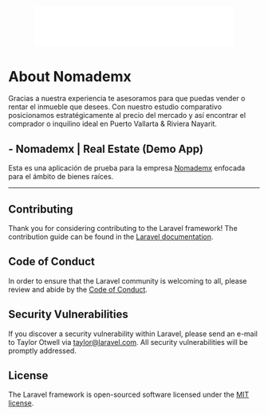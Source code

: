 <p align="center"><a href="https://nomademx.com.mx" target="_blank"><img src="public/images/nomademx-logo-wt.png" width="400"></a></p>



# About Nomademx

Gracias a nuestra experiencia te asesoramos para que puedas vender o rentar el inmueble que desees. Con nuestro estudio comparativo posicionamos estratégicamente al precio del mercado y así encontrar el comprador o inquilino ideal en Puerto Vallarta & Riviera Nayarit.


## - Nomademx | Real Estate (Demo App)

Esta es una aplicación de prueba para la empresa [Nomademx](https://nomademx.com.mx) enfocada para el ámbito de bienes raíces.

---

## Contributing

Thank you for considering contributing to the Laravel framework! The contribution guide can be found in the [Laravel documentation](https://laravel.com/docs/contributions).

## Code of Conduct

In order to ensure that the Laravel community is welcoming to all, please review and abide by the [Code of Conduct](https://laravel.com/docs/contributions#code-of-conduct).

## Security Vulnerabilities

If you discover a security vulnerability within Laravel, please send an e-mail to Taylor Otwell via [taylor@laravel.com](mailto:taylor@laravel.com). All security vulnerabilities will be promptly addressed.

## License

The Laravel framework is open-sourced software licensed under the [MIT license](https://opensource.org/licenses/MIT).
